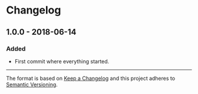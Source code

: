 # Changelog

## 1.0.0 - 2018-06-14
### Added
- First commit where everything started.

---

The format is based on [Keep a Changelog](http://keepachangelog.com/en/1.0.0/)
and this project adheres to [Semantic Versioning](http://semver.org/spec/v2.0.0.html).